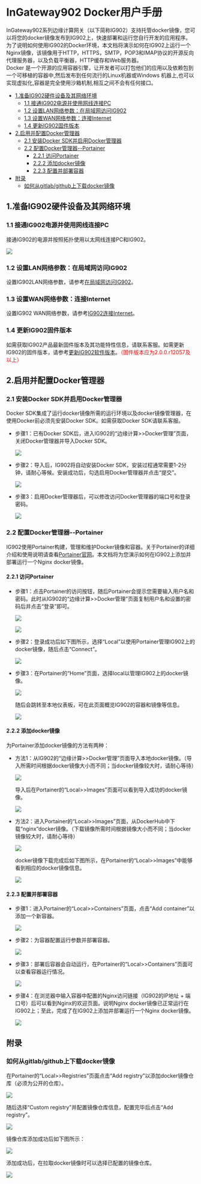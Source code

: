 # InGateway902 Docker用户手册
InGateway902系列边缘计算网关（以下简称IG902）支持托管docker镜像，您可以将您的docker镜像发布到IG902上，快速部署和运行您自行开发的应用程序。为了说明如何使用IG902的Docker环境，本文档将演示如何在IG902上运行一个Nginx镜像，该镜像用于HTTP，HTTPS，SMTP，POP3和IMAP协议的开源反向代理服务器，以及负载平衡器，HTTP缓存和Web服务器。  <br/>
Docker 是一个开源的应用容器引擎，让开发者可以打包他们的应用以及依赖包到一个可移植的容器中,然后发布到任何流行的Linux机器或Windows 机器上,也可以实现虚拟化,容器是完全使用沙箱机制,相互之间不会有任何接口。

  - [1.准备IG902硬件设备及其网络环境](#prepare-ig902-hardware-and-network-environment)
    - [1.1 接通IG902电源并使用网线连接PC](#connect-ig902-to-the-power-source-and-to-a-pc-with-a-network-cable)
    - [1.2 设置LAN网络参数：在局域网访问IG902](#set-lan-parameters)
    - [1.3 设置WAN网络参数：连接Internet](#set-wan-parameters)
    - [1.4 更新IG902固件版本](#update-the-firmware)
  - [2.启用并配置Docker管理器](#enable-and-configure-docker-manager)
    - [2.1 安装Docker SDK并启用Docker管理器](#install-docker-sdk-and-enable-docker-manager)
    - [2.2 配置Docker管理器--Portainer](#configure-docker-manager-portainer)
      - [2.2.1 访问Portainer](#access-portainer)
      - [2.2.2 添加docker镜像](#add-docker-image)
      - [2.2.3 配置并部署容器](#configure-and-deploy-container)
  - [附录](#appendix)
    - [如何从gitlab/github上下载docker镜像](#how-to-download-docker-images-from-gitlab-github)

<a id="prepare-ig902-hardware-and-network-environment"> </a>  

## 1.准备IG902硬件设备及其网络环境

<a id="connect-ig902-to-the-power-source-and-to-a-pc-with-a-network-cable"> </a>  

### 1.1 接通IG902电源并使用网线连接PC
接通IG902的电源并按照拓扑使用以太网线连接PC和IG902。  

![](images/2020-01-21-10-07-32.png)

<a id="set-lan-parameters"> </a>  

### 1.2 设置LAN网络参数：在局域网访问IG902
设置IG902LAN网络参数，请参考[在局域网访问IG902](https://ingateway-firmware-cn.readthedocs.io/zh_CN/latest/IG902%E5%BF%AB%E9%80%9F%E4%BD%BF%E7%94%A8%E6%89%8B%E5%86%8C.html#lan-ig902)。

<a id="set-wan-parameters"> </a>  

### 1.3 设置WAN网络参数：连接Internet
设置IG902 WAN网络参数，请参考[IG902连接Internet](https://ingateway-firmware-cn.readthedocs.io/zh_CN/latest/IG902%E5%BF%AB%E9%80%9F%E4%BD%BF%E7%94%A8%E6%89%8B%E5%86%8C.html#wan-internet)。

<a id="update-the-firmware"> </a>  

### 1.4 更新IG902固件版本
如需获取IG902产品最新固件版本及其功能特性信息，请联系客服。如需更新IG902的固件版本，请参考[更新IG902软件版本](https://ingateway-firmware-cn.readthedocs.io/zh_CN/latest/IG902%E5%BF%AB%E9%80%9F%E4%BD%BF%E7%94%A8%E6%89%8B%E5%86%8C.html#id1)。<font color=#FF0000>（固件版本应为2.0.0.r12057及以上）</font>

<a id="enable-and-configure-docker-manager"> </a>  

## 2.启用并配置Docker管理器

<a id="install-docker-sdk-and-enable-docker-manager"> </a>  

### 2.1 安装Docker SDK并启用Docker管理器
Docker SDK集成了运行docker镜像所需的运行环境以及docker镜像管理器，在使用Docker前必须先安装Docker SDK。如需获取Docker SDK请联系客服。  </br>
- 步骤1：已有Docker SDK后，进入IG902的“边缘计算>>Docker管理”页面，关闭Docker管理器并导入Docker SDK。  

  ![](images/2020-02-11-15-44-40.png)  

- 步骤2：导入后，IG902将自动安装Docker SDK，安装过程通常需要1-2分钟，请耐心等候。安装成功后，勾选启用Docker管理器并点击“提交”。  

  ![](images/2020-02-11-09-12-14.png)  
   
- 步骤3：启用Docker管理器后，可以修改访问Docker管理器的端口号和登录密码。  

  ![](images/2020-02-11-14-09-18.png)

<a id="configure-docker-manager-portainer"> </a>  

### 2.2 配置Docker管理器--Portainer
IG902使用Portainer构建，管理和维护Docker镜像和容器。关于Portainer的详细介绍和使用说明请查看[Portainer官网](https://www.portainer.io/overview/)。本文档将为您演示如何在IG902上添加并部署运行一个Nginx docker镜像。

<a id="access-portainer"> </a>  

#### 2.2.1 访问Portainer
- 步骤1：点击Portainer的访问按钮，随后Portainer会提示您需要输入用户名和密码。此时从IG902的“边缘计算>>Docker管理”页面复制用户名和设置的密码后并点击“登录”即可。  

  ![](images/2020-02-11-14-10-38.png)  

  ![](images/2020-01-14-16-02-20.png)  
   
- 步骤2：登录成功后如下图所示，选择“Local”以使用Portainer管理IG902上的docker镜像，随后点击“Connect”。  

  ![](images/2020-01-14-16-20-37.png)  
   
- 步骤3：在Portainer的“Home”页面，选择local以管理IG902上的docker镜像。  

  ![](images/2020-01-14-16-21-43.png)  
   
  随后会跳转至本地仪表板，可在此页面概览IG902的容器和镜像等信息。  

  ![](images/2020-01-14-16-22-43.png)

<a id="add-docker-image"> </a>  

#### 2.2.2 添加docker镜像
为Portainer添加docker镜像的方法有两种：
- 方法1：从IG902的“边缘计算>>Docker管理”页面导入本地docker镜像。（导入所需时间根据docker镜像大小而不同；当docker镜像较大时，请耐心等待）  

  ![](images/2020-02-11-14-11-20.png)  
   
  导入后在Portainer的“Local>>Images”页面可以看到导入成功的docker镜像。  

  ![](images/2020-01-14-17-24-07.png)  
   
- 方法2：进入Portainer的“Local>>Images”页面，从DockerHub中下载“nginx”docker镜像。（下载镜像所需时间根据镜像大小而不同；当docker镜像较大时，请耐心等待）  

  ![](images/2020-01-13-17-56-38.png)  
   
  docker镜像下载完成后如下图所示，在Portainer的“Local>>Images”中能够看到相应的docker镜像信息。  

  ![](images/2020-01-13-18-02-33.png)

<a id="configure-and-deploy-container"> </a>  

#### 2.2.3 配置并部署容器
- 步骤1：进入Portainer的“Local>>Containers”页面，点击“Add container”以添加一个新容器。  

  ![](images/2020-01-13-18-08-05.png)  
   
- 步骤2：为容器配置运行参数并部署容器。  

  ![](images/2020-01-13-18-12-53.png)  
   
- 步骤3：部署后容器会自动运行，在Portainer的“Local>>Containers”页面可以查看容器运行情况。  

  ![](images/2020-01-13-18-16-28.png)  
   
- 步骤4：在浏览器中输入容器中配置的Nginx访问链接（IG902的IP地址 + 端口号）后可以看到Nginx的欢迎页面。说明Nginx docker镜像已正常运行在IG902上；至此，完成了在IG902上添加并部署运行一个Nginx docker镜像。  

  ![](images/2020-01-14-17-42-52.png)

<a id="appendix"> </a>  

## 附录

<a id="how-to-download-docker-images-from-gitlab-github"> </a>  

### 如何从gitlab/github上下载docker镜像
在Portainer的“Local>>Registries”页面点击“Add registry”以添加docker镜像仓库（必须为公开的仓库）。  

![](images/2020-01-19-10-39-19.png)  

随后选择“Custom registry”并配置镜像仓库信息，配置完毕后点击“Add registry”。  

![](images/2020-01-19-10-41-31.png)  

镜像仓库添加成功后如下图所示：  

![](images/2020-01-19-10-44-22.png)  

添加成功后，在拉取docker镜像时可以选择已配置的镜像仓库。  

![](images/2020-01-19-10-45-04.png)
